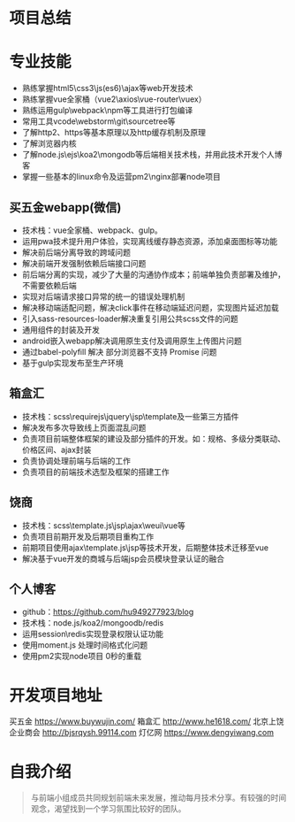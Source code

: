 # 项目总结

# 专业技能
- 熟练掌握html5\css3\js(es6)\ajax等web开发技术
- 熟练掌握vue全家桶（vue2\axios\vue-router\vuex）
- 熟练运用gulp\webpack\npm等工具进行打包编译
- 常用工具vcode\webstorm\git\sourcetree等
- 了解http2、https等基本原理以及http缓存机制及原理
- 了解浏览器内核
- 了解node.js\ejs\koa2\mongodb等后端相关技术栈，并用此技术开发个人博客
- 掌握一些基本的linux命令及运营pm2\nginx部署node项目

## 买五金webapp(微信)
- 技术栈：vue全家桶、webpack、gulp。
- 运用pwa技术提升用户体验，实现离线缓存静态资源，添加桌面图标等功能
- 解决前后端分离导致的跨域问题
- 解决前端开发强制依赖后端接口问题
- 前后端分离的实现，减少了大量的沟通协作成本；前端单独负责部署及维护，不需要依赖后端
- 实现对后端请求接口异常的统一的错误处理机制
- 解决移动端适配问题，解决click事件在移动端延迟问题，实现图片延迟加载
- 引入sass-resources-loader解决重复引用公共scss文件的问题
- 通用组件的封装及开发
- android嵌入webapp解决调用原生支付及调用原生上传图片问题
- 通过babel-polyfill 解决 部分浏览器不支持 Promise 问题
- 基于gulp实现发布至生产环境

## 箱盒汇
- 技术栈：scss\requirejs\jquery\jsp\template及一些第三方插件
- 解决发布多次导致线上页面混乱问题
- 负责项目前端整体框架的建设及部分插件的开发。如：规格、多级分类联动、价格区间、ajax封装
- 负责协调处理前端与后端的工作
- 负责项目的前端技术选型及框架的搭建工作

## 饶商
- 技术栈：scss\template.js\jsp\ajax\weui\vue等
- 负责项目前期开发及后期项目重构工作
- 前期项目使用ajax\template.js\jsp等技术开发，后期整体技术迁移至vue
- 解决基于vue开发的商城与后端jsp会员模块登录认证的融合

## 个人博客
- github：https://github.com/hu949277923/blog
- 技术栈：node.js/koa2/mongoodb/redis
- 运用session\redis实现登录权限认证功能
- 使用moment.js 处理时间格式化问题
- 使用pm2实现node项目 0秒的重载

# 开发项目地址
买五金 https://www.buywujin.com/
箱盒汇 http://www.he1618.com/
北京上饶企业商会 http://bjsrqysh.99114.com
灯亿网 https://www.dengyiwang.com

# 自我介绍
> 与前端小组成员共同规划前端未来发展，推动每月技术分享。有较强的时间观念，渴望找到一个学习氛围比较好的团队。
